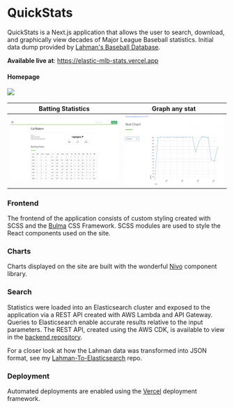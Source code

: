 # QuickStats

QuickStats is a Next.js application that allows the user to search, download, and graphically view decades of Major League Baseball statistics. Initial data dump provided by [Lahman's Baseball Database](http://www.seanlahman.com/baseball-archive/statistics/).

**Available live at**: https://elastic-mlb-stats.vercel.app

#### Homepage

<p float="left">
  <img src="screenshots/home.png" width="600" />
</p>

|          Batting Statistics           |            Graph any stat             |
| :-----------------------------------: | :-----------------------------------: |
| ![](screenshots/cal-ripken-stats.png) | ![](screenshots/cal-ripken-graph.png) |

### Frontend

The frontend of the application consists of custom styling created with SCSS and the [Bulma](https://bulma.io) CSS Framework. SCSS modules are used to style the React components used on the site.

### Charts

Charts displayed on the site are built with the wonderful [Nivo](https://nivo.rocks) component library.

### Search

Statistics were loaded into an Elasticsearch cluster and exposed to the application via a REST API created with AWS Lambda and API Gateway. Queries to Elasticsearch  enable accurate results relative to the input parameters. The REST API, created using the AWS CDK, is available to view in the [backend repository](https://github.com/billycastelli/MLB-Stats-cdk).

For a closer look at how the Lahman data was transformed into JSON format, see my [Lahman-To-Elasticsearch](https://github.com/billycastelli/Lahman-to-Elasticsearch) repo. 

### Deployment

Automated deployments are enabled using the [Vercel](https://vercel.com/) deployment framework.
